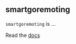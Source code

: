 ## smartgoremoting

`smartgoremoting` is ...

Read the [docs](http://git.oschina.net/cloudzone/smartgo)
